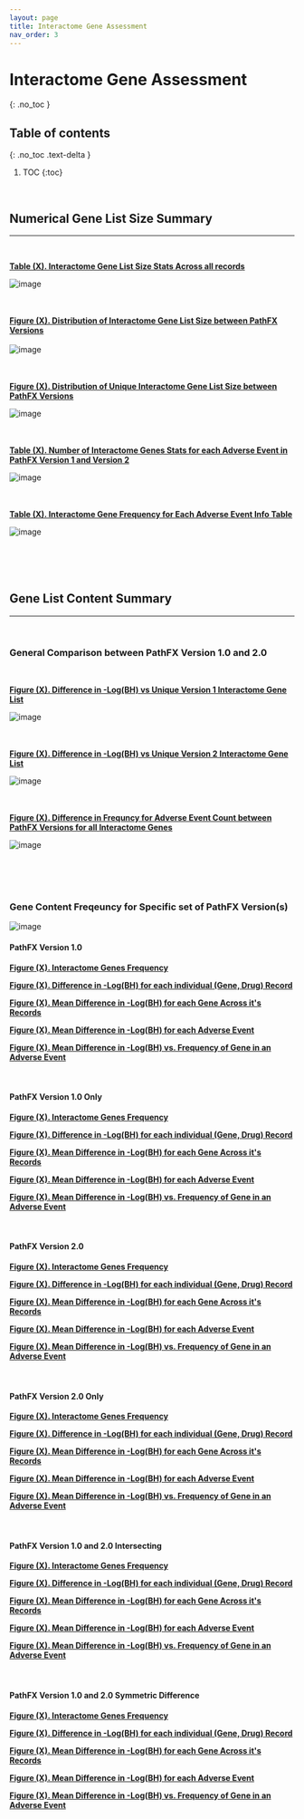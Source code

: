 ```yaml
---
layout: page
title: Interactome Gene Assessment
nav_order: 3
---
```


# Interactome Gene Assessment
{: .no_toc }

## Table of contents
{: .no_toc .text-delta }

1. TOC
{:toc}
<br />  



## Numerical Gene List Size Summary   
---------------------------------------------------------------------------
<br />  

[**Table (X). Interactome Gene List Size Stats Across all records**](https://github.com/aryastark5/web_bench/blob/gh-pages/display_files/interactome_gene_content_pathfx_version_comparison_info_folder/all_records_intom_gene_stats_table.csv)
<br />  

![image](display_files/interactome_gene_content_pathfx_version_comparison_info_folder/all_records_intom_gene_stats_table.png)
<br />  
<br />  

[**Figure (X). Distribution of Interactome Gene List Size between PathFX Versions**](https://htmlpreview.github.io/?https://github.com/aryastark5/web_bench/blob/gh-pages/display_files/interactome_gene_content_pathfx_version_comparison_info_folder/Distribution_of_Interactome_Gene_List_Size_between_PathFX_Versions.html)
<br />  
![image](display_files/interactome_gene_content_pathfx_version_comparison_info_folder/Distribution_of_Interactome_Gene_List_Size_between_PathFX_Versions.png)
<br />  
<br />  

[**Figure (X). Distribution of Unique Interactome Gene List Size between PathFX Versions**](https://htmlpreview.github.io/?https://github.com/aryastark5/web_bench/blob/gh-pages/display_files/interactome_gene_content_pathfx_version_comparison_info_folder/Distribution_of_Unique_Interactome_Gene_List_Size_between_PathFX_Versions.html)
<br />  

![image](display_files/interactome_gene_content_pathfx_version_comparison_info_folder/Distribution_of_Unique_Interactome_Gene_List_Size_between_PathFX_Versions.png)
<br />  
<br />  

[**Table (X). Number of Interactome Genes Stats for each Adverse Event in PathFX Version 1 and Version 2**](https://github.com/aryastark5/web_bench/blob/gh-pages/display_files/interactome_gene_content_pathfx_version_comparison_info_folder/num_intom_genes_stats_table.csv)
<br />  

![image](display_files/interactome_gene_content_pathfx_version_comparison_info_folder/num_intom_genes_stats_table.png)
<br />  
<br />  

[**Table (X). Interactome Gene Frequency for Each Adverse Event Info Table**](https://github.com/aryastark5/web_bench/blob/gh-pages/display_files/interactome_gene_content_pathfx_version_comparison_info_folder/version_gene_count_comparison/intom_genes_version_count_info_table.csv)
<br />  

![image](display_files/interactome_gene_content_pathfx_version_comparison_info_folder/version_gene_count_comparison/intom_genes_version_count_info_table.png)
<br />  
<br />  
<br />  

## Gene List Content Summary   
---------------------------------------------------------------------------
<br />  

### General Comparison between PathFX Version 1.0 and 2.0
<br />  

[**Figure (X). Difference in -Log(BH) vs Unique Version 1 Interactome Gene List**](https://htmlpreview.github.io/?https://github.com/aryastark5/web_bench/blob/gh-pages/display_files/interactome_gene_content_pathfx_version_comparison_info_folder/Difference_in_-Log_Benjamini-Hochberg_vs_Unique_Version_1_Interactome_Gene_List.html)
<br />  

![image](display_files/interactome_gene_content_pathfx_version_comparison_info_folder/Difference_in_-Log_Benjamini-Hochberg_vs_Unique_Version_1_Interactome_Gene_List.png)
<br />  
<br />  

[**Figure (X). Difference in -Log(BH) vs Unique Version 2 Interactome Gene List**](https://htmlpreview.github.io/?https://github.com/aryastark5/web_bench/blob/gh-pages/display_files/interactome_gene_content_pathfx_version_comparison_info_folder/Difference_in_-Log_Benjamini-Hochberg_vs_Unique_Version_1_Interactome_Gene_List.html)
 
![image](display_files/interactome_gene_content_pathfx_version_comparison_info_folder/Difference_in_-Log_Benjamini-Hochberg_vs_Unique_Version_1_Interactome_Gene_List.png)
<br />  
<br />  

[**Figure (X). Difference in Frequncy for Adverse Event Count between PathFX Versions for all Interactome Genes**](https://htmlpreview.github.io/?https://github.com/aryastark5/web_bench/blob/gh-pages/display_files/interactome_gene_content_pathfx_version_comparison_info_folder/version_gene_count_comparison/Difference_in_Frequncy_for_Adverse_Event_Count_between_PathFX_Versions_for_all_Interactome_Genes.html)
<br />  

![image](display_files/interactome_gene_content_pathfx_version_comparison_info_folder/version_gene_count_comparison/Difference_in_Frequncy_for_Adverse_Event_Count_between_PathFX_Versions_for_all_Interactome_Genes.png)
<br />  
<br />  
<br />  

### Gene Content Freqeuncy for Specific set of PathFX Version(s)

![image](display_files/interactome_gene_content_pathfx_version_comparison_info_folder/gene_frequency/sample.png)
<br />  

#### PathFX Version 1.0 

[**Figure (X). Interactome Genes Frequency**](https://htmlpreview.github.io/?https://github.com/aryastark5/web_bench/blob/gh-pages/display_files/interactome_gene_content_pathfx_version_comparison_info_folder/gene_frequency/intom_genes_version_1/intom_genes_version_1_Gene_Frequency.html)

[**Figure (X). Difference in -Log(BH) for each individual (Gene, Drug) Record**](https://htmlpreview.github.io/?https://github.com/aryastark5/web_bench/blob/gh-pages/display_files/interactome_gene_content_pathfx_version_comparison_info_folder/gene_frequency/intom_genes_version_1/intom_genes_version_1_Difference_in_-log_BH_for_each_individual_Gene-Drug_Record.html)

[**Figure (X). Mean Difference in -Log(BH) for each Gene Across it's Records**](https://htmlpreview.github.io/?https://github.com/aryastark5/web_bench/blob/gh-pages/display_files/interactome_gene_content_pathfx_version_comparison_info_folder/gene_frequency/intom_genes_version_1/intom_genes_version_1_Mean_-log_BH_Difference_of_a_Gene_across_all_records.html)

[**Figure (X). Mean Difference in -Log(BH) for each Adverse Event**](https://htmlpreview.github.io/?https://github.com/aryastark5/web_bench/blob/gh-pages/display_files/interactome_gene_content_pathfx_version_comparison_info_folder/gene_frequency/intom_genes_version_1/intom_genes_version_1_Mean_-log_BH_Difference_of_a_Gene_for_a_specific_Adverse_Event.html)

[**Figure (X). Mean Difference in -Log(BH) vs. Frequency of Gene in an Adverse Event**](https://htmlpreview.github.io/?https://github.com/aryastark5/web_bench/blob/gh-pages/display_files/interactome_gene_content_pathfx_version_comparison_info_folder/gene_frequency/intom_genes_version_1/intom_genes_version_1_Mean_-log_BH_Difference_vs_Adverse_Event_Count_of_a_specific_Gene.html) 
<br />  
<br />  

#### PathFX Version 1.0 Only

[**Figure (X). Interactome Genes Frequency**](https://htmlpreview.github.io/?https://github.com/aryastark5/web_bench/blob/gh-pages/display_files/interactome_gene_content_pathfx_version_comparison_info_folder/gene_frequency/intom_genes_version_1_only/intom_genes_version_1_only_Gene_Frequency.html)

[**Figure (X). Difference in -Log(BH) for each individual (Gene, Drug) Record**](https://htmlpreview.github.io/?https://github.com/aryastark5/web_bench/blob/gh-pages/display_files/interactome_gene_content_pathfx_version_comparison_info_folder/gene_frequency/intom_genes_version_1_only/intom_genes_version_1_only_Difference_in_-log_BH_for_each_individual_Gene-Drug_Record.html)

[**Figure (X). Mean Difference in -Log(BH) for each Gene Across it's Records**](https://htmlpreview.github.io/?https://github.com/aryastark5/web_bench/blob/gh-pages/display_files/interactome_gene_content_pathfx_version_comparison_info_folder/gene_frequency/intom_genes_version_1_only/intom_genes_version_1_only_Mean_-log_BH_Difference_of_a_Gene_across_all_records.html)

[**Figure (X). Mean Difference in -Log(BH) for each Adverse Event**](https://htmlpreview.github.io/?https://github.com/aryastark5/web_bench/blob/gh-pages/display_files/interactome_gene_content_pathfx_version_comparison_info_folder/gene_frequency/intom_genes_version_1_only/intom_genes_version_1_only_Mean_-log_BH_Difference_of_a_Gene_for_a_specific_Adverse_Event.html)

[**Figure (X). Mean Difference in -Log(BH) vs. Frequency of Gene in an Adverse Event**](https://htmlpreview.github.io/?https://github.com/aryastark5/web_bench/blob/gh-pages/display_files/interactome_gene_content_pathfx_version_comparison_info_folder/gene_frequency/intom_genes_version_1_only/intom_genes_version_1_only_Mean_-log_BH_Difference_vs_Adverse_Event_Count_of_a_specific_Gene.html)
<br />  
<br />  

#### PathFX Version 2.0

[**Figure (X). Interactome Genes Frequency**](https://htmlpreview.github.io/?https://github.com/aryastark5/web_bench/blob/gh-pages/display_files/interactome_gene_content_pathfx_version_comparison_info_folder/gene_frequency/intom_genes_version_2/intom_genes_version_2_Gene_Frequency.html)

[**Figure (X). Difference in -Log(BH) for each individual (Gene, Drug) Record**](https://htmlpreview.github.io/?https://github.com/aryastark5/web_bench/blob/gh-pages/display_files/interactome_gene_content_pathfx_version_comparison_info_folder/gene_frequency/intom_genes_version_2/intom_genes_version_2_Difference_in_-log_BH_for_each_individual_Gene-Drug_Record.html)

[**Figure (X). Mean Difference in -Log(BH) for each Gene Across it's Records**](https://htmlpreview.github.io/?https://github.com/aryastark5/web_bench/blob/gh-pages/display_files/interactome_gene_content_pathfx_version_comparison_info_folder/gene_frequency/intom_genes_version_2/intom_genes_version_2_Mean_-log_BH_Difference_of_a_Gene_across_all_records.html)

[**Figure (X). Mean Difference in -Log(BH) for each Adverse Event**](https://htmlpreview.github.io/?https://github.com/aryastark5/web_bench/blob/gh-pages/display_files/interactome_gene_content_pathfx_version_comparison_info_folder/gene_frequency/intom_genes_version_2/intom_genes_version_2_Mean_-log_BH_Difference_of_a_Gene_for_a_specific_Adverse_Event.html)

[**Figure (X). Mean Difference in -Log(BH) vs. Frequency of Gene in an Adverse Event**](https://htmlpreview.github.io/?https://github.com/aryastark5/web_bench/blob/gh-pages/display_files/interactome_gene_content_pathfx_version_comparison_info_folder/gene_frequency/intom_genes_version_2/intom_genes_version_2_Mean_-log_BH_Difference_vs_Adverse_Event_Count_of_a_specific_Gene.html)
<br />  
<br />  

#### PathFX Version 2.0 Only

[**Figure (X). Interactome Genes Frequency**](https://htmlpreview.github.io/?https://github.com/aryastark5/web_bench/blob/gh-pages/display_files/interactome_gene_content_pathfx_version_comparison_info_folder/gene_frequency/intom_genes_version_2_only/intom_genes_version_2_only_Gene_Frequency.html)

[**Figure (X). Difference in -Log(BH) for each individual (Gene, Drug) Record**](https://htmlpreview.github.io/?https://github.com/aryastark5/web_bench/blob/gh-pages/display_files/interactome_gene_content_pathfx_version_comparison_info_folder/gene_frequency/intom_genes_version_2_only/intom_genes_version_2_only_Difference_in_-log_BH_for_each_individual_Gene-Drug_Record.html)

[**Figure (X). Mean Difference in -Log(BH) for each Gene Across it's Records**](https://htmlpreview.github.io/?https://github.com/aryastark5/web_bench/blob/gh-pages/display_files/interactome_gene_content_pathfx_version_comparison_info_folder/gene_frequency/intom_genes_version_2_only/intom_genes_version_2_only_Mean_-log_BH_Difference_of_a_Gene_across_all_records.html)

[**Figure (X). Mean Difference in -Log(BH) for each Adverse Event**](https://htmlpreview.github.io/?https://github.com/aryastark5/web_bench/blob/gh-pages/display_files/interactome_gene_content_pathfx_version_comparison_info_folder/gene_frequency/intom_genes_version_2_only/intom_genes_version_2_only_Mean_-log_BH_Difference_of_a_Gene_for_a_specific_Adverse_Event.html)

[**Figure (X). Mean Difference in -Log(BH) vs. Frequency of Gene in an Adverse Event**](https://htmlpreview.github.io/?https://github.com/aryastark5/web_bench/blob/gh-pages/display_files/interactome_gene_content_pathfx_version_comparison_info_folder/gene_frequency/intom_genes_version_2_only/intom_genes_version_2_only_Mean_-log_BH_Difference_vs_Adverse_Event_Count_of_a_specific_Gene.html)
<br />  
<br />  

#### PathFX Version 1.0 and 2.0 Intersecting

[**Figure (X). Interactome Genes Frequency**](https://htmlpreview.github.io/?https://github.com/aryastark5/web_bench/blob/gh-pages/display_files/interactome_gene_content_pathfx_version_comparison_info_folder/gene_frequency/intom_genes_version_1_and_2_intersecting/intom_genes_version_1_and_2_intersecting_Gene_Frequency.html)

[**Figure (X). Difference in -Log(BH) for each individual (Gene, Drug) Record**](https://htmlpreview.github.io/?https://github.com/aryastark5/web_bench/blob/gh-pages/display_files/interactome_gene_content_pathfx_version_comparison_info_folder/gene_frequency/intom_genes_version_1_and_2_intersecting/intom_genes_version_1_and_2_intersecting_Difference_in_-log_BH_for_each_individual_Gene-Drug_Record.html)

[**Figure (X). Mean Difference in -Log(BH) for each Gene Across it's Records**](https://htmlpreview.github.io/?https://github.com/aryastark5/web_bench/blob/gh-pages/display_files/interactome_gene_content_pathfx_version_comparison_info_folder/gene_frequency/intom_genes_version_1_and_2_intersecting/intom_genes_version_1_and_2_intersecting_Mean_-log_BH_Difference_of_a_Gene_across_all_records.html)

[**Figure (X). Mean Difference in -Log(BH) for each Adverse Event**](https://htmlpreview.github.io/?https://github.com/aryastark5/web_bench/blob/gh-pages/display_files/interactome_gene_content_pathfx_version_comparison_info_folder/gene_frequency/intom_genes_version_1_and_2_intersecting/intom_genes_version_1_and_2_intersecting_Mean_-log_BH_Difference_of_a_Gene_for_a_specific_Adverse_Event.html)

[**Figure (X). Mean Difference in -Log(BH) vs. Frequency of Gene in an Adverse Event**](https://htmlpreview.github.io/?https://github.com/aryastark5/web_bench/blob/gh-pages/display_files/interactome_gene_content_pathfx_version_comparison_info_folder/gene_frequency/intom_genes_version_1_and_2_intersecting/intom_genes_version_1_and_2_intersecting_Mean_-log_BH_Difference_vs_Adverse_Event_Count_of_a_specific_Gene.html)
<br />  
<br />  

#### PathFX Version 1.0 and 2.0 Symmetric Difference

[**Figure (X). Interactome Genes Frequency**](https://htmlpreview.github.io/?https://github.com/aryastark5/web_bench/blob/gh-pages/display_files/interactome_gene_content_pathfx_version_comparison_info_folder/gene_frequency/intom_genes_version_1_and_2_symmetric_difference/intom_genes_version_1_and_2_symmetric_difference_Gene_Frequency.html)

[**Figure (X). Difference in -Log(BH) for each individual (Gene, Drug) Record**](https://htmlpreview.github.io/?https://github.com/aryastark5/web_bench/blob/gh-pages/display_files/interactome_gene_content_pathfx_version_comparison_info_folder/gene_frequency/intom_genes_version_1_and_2_symmetric_difference/intom_genes_version_1_and_2_symmetric_difference_Difference_in_-log_BH_for_each_individual_Gene-Drug_Record.html)

[**Figure (X). Mean Difference in -Log(BH) for each Gene Across it's Records**](https://htmlpreview.github.io/?https://github.com/aryastark5/web_bench/blob/gh-pages/display_files/interactome_gene_content_pathfx_version_comparison_info_folder/gene_frequency/intom_genes_version_1_and_2_symmetric_difference/intom_genes_version_1_and_2_symmetric_difference_Mean_-log_BH_Difference_of_a_Gene_across_all_records.html)

[**Figure (X). Mean Difference in -Log(BH) for each Adverse Event**](https://htmlpreview.github.io/?https://github.com/aryastark5/web_bench/blob/gh-pages/display_files/interactome_gene_content_pathfx_version_comparison_info_folder/gene_frequency/intom_genes_version_1_and_2_symmetric_difference/intom_genes_version_1_and_2_symmetric_difference_Mean_-log_BH_Difference_of_a_Gene_for_a_specific_Adverse_Event.html)

[**Figure (X). Mean Difference in -Log(BH) vs. Frequency of Gene in an Adverse Event**](https://htmlpreview.github.io/?https://github.com/aryastark5/web_bench/blob/gh-pages/display_files/interactome_gene_content_pathfx_version_comparison_info_folder/gene_frequency/intom_genes_version_1_and_2_symmetric_difference/intom_genes_version_1_and_2_symmetric_difference_Mean_-log_BH_Difference_vs_Adverse_Event_Count_of_a_specific_Gene.html)
<br />  



